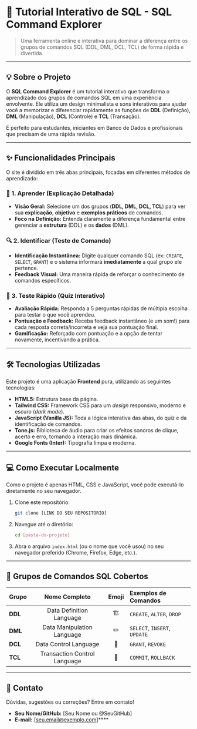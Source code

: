 # 🚀 Tutorial Interativo de SQL - SQL Command Explorer

> Uma ferramenta online e interativa para dominar a diferença entre os grupos de comandos SQL (DDL, DML, DCL, TCL) de forma rápida e divertida.

---

## 💡 Sobre o Projeto

O **SQL Command Explorer** é um tutorial interativo que transforma o aprendizado dos grupos de comandos SQL em uma experiência envolvente. Ele utiliza um design minimalista e sons interativos para ajudar você a memorizar e diferenciar rapidamente as funções de **DDL** (Definição), **DML** (Manipulação), **DCL** (Controle) e **TCL** (Transação).

É perfeito para estudantes, iniciantes em Banco de Dados e profissionais que precisam de uma rápida revisão.

---

## ✨ Funcionalidades Principais

O site é dividido em três abas principais, focadas em diferentes métodos de aprendizado:

### 🧠 1. Aprender (Explicação Detalhada)

* **Visão Geral:** Selecione um dos grupos (**DDL, DML, DCL, TCL**) para ver sua **explicação**, **objetivo** e **exemplos práticos** de comandos.
* **Foco na Definição:** Entenda claramente a diferença fundamental entre gerenciar a **estrutura** (DDL) e os **dados** (DML).

### 🔍 2. Identificar (Teste de Comando)

* **Identificação Instantânea:** Digite qualquer comando SQL (ex: `CREATE`, `SELECT`, `GRANT`) e o sistema informará **imediatamente** a qual grupo ele pertence.
* **Feedback Visual:** Uma maneira rápida de reforçar o conhecimento de comandos específicos.

### 🚀 3. Teste Rápido (Quiz Interativo)

* **Avaliação Rápida:** Responda a 5 perguntas rápidas de múltipla escolha para testar o que você aprendeu.
* **Pontuação e Feedback:** Receba feedback instantâneo (e um som!) para cada resposta correta/incorreta e veja sua pontuação final.
* **Gamificação:** Reforçado com pontuação e a opção de tentar novamente, incentivando a prática.

---

## 🛠️ Tecnologias Utilizadas

Este projeto é uma aplicação **Frontend** pura, utilizando as seguintes tecnologias:

* **HTML5:** Estrutura base da página.
* **Tailwind CSS:** Framework CSS para um *design* responsivo, moderno e escuro (*dark mode*).
* **JavaScript (Vanilla JS):** Toda a lógica interativa das abas, do quiz e da identificação de comandos.
* **Tone.js:** Biblioteca de áudio para criar os efeitos sonoros de clique, acerto e erro, tornando a interação mais dinâmica.
* **Google Fonts (Inter):** Tipografia limpa e moderna.

---

## 💻 Como Executar Localmente

Como o projeto é apenas HTML, CSS e JavaScript, você pode executá-lo diretamente no seu navegador.

1.  Clone este repositório:
    ```bash
    git clone [LINK DO SEU REPOSITÓRIO]
    ```
2.  Navegue até o diretório:
    ```bash
    cd [pasta-do-projeto]
    ```
3.  Abra o arquivo `index.html` (ou o nome que você usou) no seu navegador preferido (Chrome, Firefox, Edge, etc.).

---

## 📝 Grupos de Comandos SQL Cobertos

| Grupo | Nome Completo | Emoji | Exemplos de Comandos |
| :---- | :--------------------------------: | :----: | :------------------------- |
| **DDL** | Data Definition Language | 🏗️ | `CREATE`, `ALTER`, `DROP` |
| **DML** | Data Manipulation Language | ✏️ | `SELECT`, `INSERT`, `UPDATE` |
| **DCL** | Data Control Language | 🔐 | `GRANT`, `REVOKE` |
| **TCL** | Transaction Control Language | 🔄 | `COMMIT`, `ROLLBACK` |

---

## 📧 Contato

Dúvidas, sugestões ou correções? Entre em contato!

* **Seu Nome/GitHub:** [Seu Nome ou @SeuGitHub]
* **E-mail:** [seu.email@exemplo.com]****
